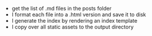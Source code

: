 - get the list of .md files in the posts folder
- I format each file into a .html version and save it to disk
- I generate the index by rendering an index template
- I copy over all static assets to the output directory
